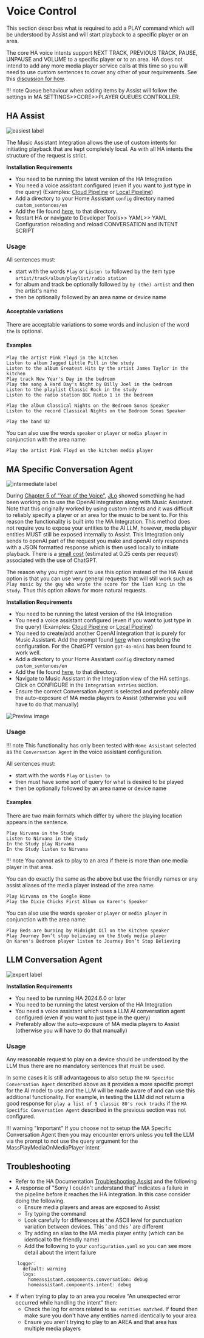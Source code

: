 # Voice Control

This section describes what is required to add a PLAY command which will be understood by Assist and will start playback to a specific player or an area. 

The core HA voice intents support NEXT TRACK, PREVIOUS TRACK, PAUSE, UNPAUSE and VOLUME to a specific player or to an area. HA does not intend to add any more media player service calls at this time so you will need to use custom sentences to cover any other of your requirements. See this [discussion for how](https://github.com/orgs/music-assistant/discussions/2176).

!!! note
    Queue behaviour when adding items by Assist will follow the settings in MA SETTINGS>>CORE>>PLAYER QUEUES CONTROLLER.
    
## HA Assist
![easiest label](../assets/label-easiest.png)

The Music Assistant Integration allows the use of custom intents for initiating playback that are kept completely local. As with all HA intents the structure of the request is strict.  

**Installation Requirements**

- You need to be running the latest version of the HA Integration
- You need a voice assistant configured (even if you want to just type in the query) (Examples: [Cloud Pipeline](https://www.home-assistant.io/voice_control/voice_remote_cloud_assistant/) or [Local Pipeline](https://www.home-assistant.io/voice_control/voice_remote_local_assistant/))
- Add a directory to your Home Assistant `config` directory named `custom_sentences/en`
- Add the file found [here](https://github.com/music-assistant/hass-music-assistant/blob/main/custom_sentences/en/music_assistant_PlayMediaAssist.yaml), to that directory.
- Restart HA or navigate to Developer Tools>> YAML>> YAML Configuration reloading and reload CONVERSATION and INTENT SCRIPT

### Usage

All sentences must:

- start with the words `Play` or `Listen to` followed by the item type `artist/track/album/playlist/radio station`
- for album and track be optionally followed by `by (the) artist` and then the artist's name
- then be optionally followed by an area name or device name

#### Acceptable variations

There are acceptable variations to some words and inclusion of the word `the` is optional.

#### Examples

```
Play the artist Pink Floyd in the kitchen
Listen to album Jagged Little Pill in the study
Listen to the album Greatest Hits by the artist James Taylor in the kitchen
Play track New Year's Day in the bedroom
Play the song A Hard Day's Night by Billy Joel in the bedroom
Listen to the playlist Classic Rock in the study
Listen to the radio station BBC Radio 1 in the bedroom
```
```
Play the album Classical Nights on the Bedroom Sonos Speaker
Listen to the record Classical Nights on the Bedroom Sonos Speaker
```
```
Play the band U2
```
You can also use the words `speaker` or `player` or `media player` in conjunction with the area name:
```
Play the artist Pink Floyd on the kitchen media player
```

## MA Specific Conversation Agent
![intermediate label](../assets/label-intermediate.png)

During [Chapter 5 of "Year of the Voice"](https://www.youtube.com/live/djEkgoS5dDQ?si=pt8-qYH3PTpsnOq9&t=3699), [JLo](https://blog.jlpouffier.fr/chatgpt-powered-music-search-engine-on-a-local-voice-assistant/) showed something he had been working on to use the OpenAI integration along with Music Assistant. Note that this originally worked by using custom intents and it was difficult to reliably specify a player or an area for the music to be sent to. For this reason the functionality is built into the MA Integration. This method does not require you to expose your entities to the AI LLM, however, media player entities MUST still be exposed internally to Assist. This Integration only sends to openAI part of the request you make and openAI only responds with a JSON formatted response which is then used locally to initiate playback. There is a [small cost](https://openai.com/api/pricing/) (estimated at 0.25 cents per request) associated with the use of ChatGPT.

The reason why you might want to use this option instead of the HA Assist option is that you can use very general requests that will still work such as `Play music by the guy who wrote the score for the lion king in the study`. Thus this option allows for more natural requests. 

**Installation Requirements**

- You need to be running the latest version of the HA Integration
- You need a voice assistant configured (even if you want to just type in the query) (Examples: [Cloud Pipeline](https://www.home-assistant.io/voice_control/voice_remote_cloud_assistant/) or [Local Pipeline](https://www.home-assistant.io/voice_control/voice_remote_local_assistant/))
- You need to create/add another OpenAI integration that is purely for Music Assistant.
Add the prompt found [here](https://github.com/music-assistant/hass-music-assistant/blob/main/prompt/prompt.txt) when completing the configuration. For the ChatGPT version `gpt-4o-mini` has been found to work well.
- Add a directory to your Home Assistant `config` directory named `custom_sentences/en`
- Add the file found [here](https://github.com/music-assistant/hass-music-assistant/blob/main/custom_sentences/en/play_media_on_media_player.yaml), to that directory.
- Navigate to Music Assistant in the Integration view of the HA settings. Click on CONFIGURE in the `Integration entries` section.
- Ensure the correct Conversation Agent is selected and preferably allow the auto-exposure of MA media players to Assist (otherwise you will have to do that manually)

![Preview image](../assets/screenshots/screen6.png)

### Usage

!!! note
    This functionality has only been tested with `Home Assistant` selected as the `Conversation Agent` in the voice assistant configuration.

All sentences must:

- start with the words `Play` or `Listen to`
- then must have some sort of query for what is desired to be played
- then be optionally followed by an area name or device name

#### Examples

There are two main formats which differ by where the playing location appears in the sentence. 
```
Play Nirvana in the Study
Listen to Nirvana in the Study
In the Study play Nirvana
In the Study listen to Nirvana
```
!!! note
    You cannot ask to play to an area if there is more than one media player in that area.

You can do exactly the same as the above but use the friendly names or any assist aliases of the media player instead of the area name:

```
Play Nirvana on the Google Home
Play the Dixie Chicks First Album on Karen's Speaker
```

You can also use the words `speaker` or `player` or `media player` in conjunction with the area name:
```
Play Beds are burning by Midnight Oil on the Kitchen speaker
Play Journey Don’t stop believing on the Study media player
On Karen's Bedroom player listen to Journey Don’t Stop Believing
```

## LLM Conversation Agent
![expert label](../assets/label-expert.png)

**Installation Requirements**

- You need to be running HA 2024.6.0 or later
- You need to be running the latest version of the HA Integration
- You need a voice assistant which uses a LLM AI conversation agent configured (even if you want to just type in the query)
- Preferably allow the auto-exposure of MA media players to Assist (otherwise you will have to do that manually)

### Usage

Any reasonable request to play on a device should be understood by the LLM thus there are no mandatory sentences that must be used. 

In some cases it is still advantageous to also setup the `MA Specific Conversation Agent` described above as it provides a more specific prompt for the AI model to use and the LLM will be made aware of and can use this additional functionality. For example, in testing the LLM did not return a good response for `play a list of 5 classic 80's rock tracks` if the `MA Specific Conversation Agent` described in the previous section was not configured.

!!! warning "Important"
    If you choose not to setup the MA Specific Conversation Agent then you may encounter errors unless you tell the LLM via the prompt to not use the query argument for the MassPlayMediaOnMediaPlayer intent

## Troubleshooting

- Refer to the HA Documentation [Troubleshooting Assist](https://www.home-assistant.io/voice_control/troubleshooting/) and the following
- A response of "Sorry I couldn't understand that" indicates a failure in the pipeline before it reaches the HA integration. In this case consider doing the following.
    - Ensure media players and areas are exposed to Assist
    - Try typing the command
    - Look carefully for differences at the ASCII level for punctuation variation between devices. This ’ and this ' are different
    - Try adding an alias to the MA media player entity (which can be identical to the friendly name)
    - Add the following to your `configuration.yaml` so you can see more detail about the intent failure
```
    logger:
      default: warning
      logs:
        homeassistant.components.conversation: debug
        homeassistant.components.intent: debug
```

- If when trying to play to an area you receive “An unexpected error occurred while handling the intent” then:
    - Check the log for errors related to `No entities matched`. If found then make sure you don't have any entities named identically to your area
    - Ensure you aren't trying to play to an AREA and that area has multiple media players
